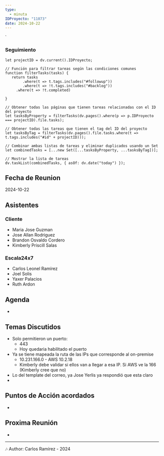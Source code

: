 ```yaml
---
type:
  - minuta
IDProyecto: "11073"
date: 2024-10-22
---
```

`

### Seguimiento

```dataviewjs
let projectID = dv.current().IDProyecto;

// Función para filtrar tareas según las condiciones comunes
function filterTasks(tasks) {
   return tasks
        .where(t => t.tags.includes("#followup"))
        .where(t => !t.tags.includes("#backlog"))
     .where(t => !t.completed)
        
}

// Obtener todas las páginas que tienen tareas relacionadas con el ID del proyecto
let tasksByProperty = filterTasks(dv.pages().where(p => p.IDProyecto === projectID).file.tasks);

// Obtener todas las tareas que tienen el tag del ID del proyecto
let tasksByTag = filterTasks(dv.pages().file.tasks.where(t => t.tags.includes("#id" + projectID)));

// Combinar ambas listas de tareas y eliminar duplicados usando un Set
let combinedTasks = [...new Set([...tasksByProperty, ...tasksByTag])];

// Mostrar la lista de tareas
dv.taskList(combinedTasks, { asOf: dv.date("today") });
 ```
## Fecha de Reunion
2024-10-22

## Asistentes

### Cliente
* Maria Jose Guzman
* Jose Allan Rodriguez
* Brandon Osvaldo Cordero
* Kimberly Priscill Salas
### Escala24x7
- Carlos Leonel Ramírez
-  Joel Solis
- Yaxer Palacios
- Ruth Ardon

## Agenda
* 
## Temas Discutidos
*  Solo permitieron un puerto:
	* 443
	* Hoy quedaria habilitado el puerto
* Ya se tiene mapeada la ruta de las IPs que corresponde al on-premise
	* 10.231.166.0 -  AWS 10.2.18
	* Kimberly debe validar si ellos van a llegar a esa IP. Si AWS ve la 166 (Kimberly cree que no)
* Lo del template del correo, ya Jose Yerlis ya respondió que esta claro
* 

## Puntos de Acción acordados
- 

## Proxima Reunión
*   

---
🎶
Author: Carlos Ramírez - 2024
